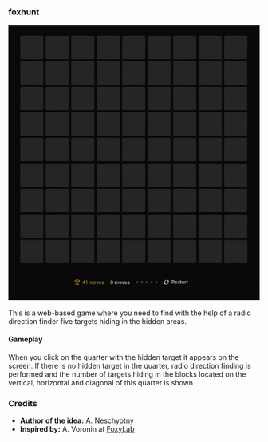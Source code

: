 ### foxhunt

![](https://raw.githubusercontent.com/ncor/foxhunt/refs/heads/main/assets/demo.gif)

This is a web-based game where you need to find with the help of a radio direction finder five targets hiding in the hidden areas.

#### Gameplay
When you click on the quarter with the hidden target it appears on the screen.
If there is no hidden target in the quarter, radio direction finding is performed and the number of targets hiding in the blocks located on the vertical, horizontal and diagonal of this quarter is shown

### Credits
- **Author of the idea:** A. Neschyotny
- **Inspired by:** A. Voronin at [FoxyLab](https://foxylab.com)

